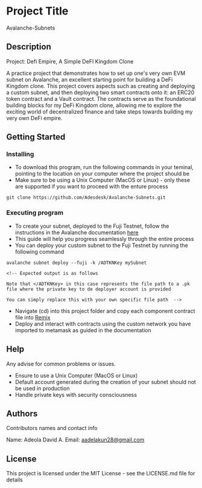 # Project Title
Avalanche-Subnets

## Description

Project: Defi Empire, A Simple DeFI Kingdom Clone

A practice project that demonstrates how to set up one's very own EVM subnet on Avalanche, an excellent starting point for building a DeFi Kingdom clone. This project covers aspects such as creating and deploying a custom subnet, and then deploying two smart contracts onto it: an ERC20 token contract and a Vault contract. The contracts serve as the foundational building blocks for my DeFi Kingdom clone, allowing me to explore the exciting world of decentralized finance and take steps towards building my very own DeFi empire.

## Getting Started

### Installing

* To download this program, run the following commands in your teminal, pointing to the location on your computer where the project should be
* Make sure to be using a Unix Computer (MacOS or Linux) - only these are supported if you want to proceed with the enture process

```
git clone https://github.com/Adesdesk/Avalanche-Subnets.git
``` 

### Executing program

* To create your subnet, deployed to the Fuji Testnet, follow the instructions in the Avalanche documentation [here](https://docs.avax.network/subnets/deploy-a-subnet/local-network)
* This guide will help you progress seamlessly through the entire process
* You can deploy your custom subnet to the Fuji Testnet by running the following command
```
avalanche subnet deploy --fuji -k /ADTKNKey mySubnet

<!-- Expected output is as follows

Note that </ADTKNKey> in this case represents the file path to a .pk file where the private key to de deployer account is provided

You can simply replace this with your own specific file path  -->
```

* Navigate (cd) into this project folder and copy each component contract file into [Remix](remix.ethereum.org)
* Deploy and interact with contracts using the custom network you have imported to metamask as guided in the documentation

## Help

Any advise for common problems or issues.

* Ensure to use a Unix Computer (MacOS or Linux)
* Default account generated during the creation of your subnet should not be used in production
* Handle private keys with security consciousness

## Authors

Contributors names and contact info

Name: Adeola David A. 
Email: aadelakun28@gmail.com

## License

This project is licensed under the MIT License - see the LICENSE.md file for details
